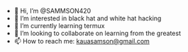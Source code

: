 - 👋 Hi, I’m @SAMMSON420
- 👀 I’m interested in black hat and white hat hacking
- 🌱 I’m currently learning termux
- 💞️ I’m looking to collaborate on learning from the greatest 
- 📫 How to reach me: kauasamson@gmail.com 

<!---
SAMMSON420/SAMMSON420 is a ✨ special ✨ repository because its `README.md` (this file) appears on your GitHub profile.
You can click the Preview link to take a look at your changes.
--->
